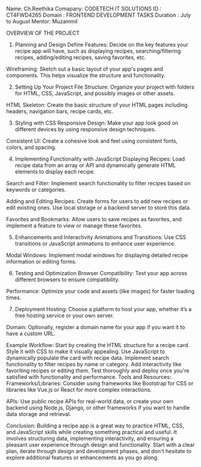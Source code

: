 Name: Ch.Reethika
Comapany: CODETECH IT SOLUTIONS
ID : CT4FWD4265
Domain : FRONTEND DEVELOPMENT TASKS
Duration : July to August
Mentor: Muzammil

OVERVIEW OF THE PROJECT

1. Planning and Design
Define Features: Decide on the key features your recipe app will have, such as displaying recipes, searching/filtering recipes, adding/editing recipes, saving favorites, etc.

Wireframing: Sketch out a basic layout of your app's pages and components. This helps visualize the structure and functionality.

2. Setting Up Your Project
File Structure: Organize your project with folders for HTML, CSS, JavaScript, and possibly images or other assets.

HTML Skeleton: Create the basic structure of your HTML pages including headers, navigation bars, recipe cards, etc.

3. Styling with CSS
Responsive Design: Make your app look good on different devices by using responsive design techniques.

Consistent UI: Create a cohesive look and feel using consistent fonts, colors, and spacing.

4. Implementing Functionality with JavaScript
Displaying Recipes: Load recipe data from an array or API and dynamically generate HTML elements to display each recipe.

Search and Filter: Implement search functionality to filter recipes based on keywords or categories.

Adding and Editing Recipes: Create forms for users to add new recipes or edit existing ones. Use local storage or a backend server to store this data.

Favorites and Bookmarks: Allow users to save recipes as favorites, and implement a feature to view or manage these favorites.

5. Enhancements and Interactivity
Animations and Transitions: Use CSS transitions or JavaScript animations to enhance user experience.

Modal Windows: Implement modal windows for displaying detailed recipe information or editing forms.

6. Testing and Optimization
Browser Compatibility: Test your app across different browsers to ensure compatibility.

Performance: Optimize your code and assets (like images) for faster loading times.

7. Deployment
Hosting: Choose a platform to host your app, whether it’s a free hosting service or your own server.

Domain: Optionally, register a domain name for your app if you want it to have a custom URL.

Example Workflow:
Start by creating the HTML structure for a recipe card.
Style it with CSS to make it visually appealing.
Use JavaScript to dynamically populate the card with recipe data.
Implement search functionality to filter recipes by name or category.
Add interactivity like favoriting recipes or editing them.
Test thoroughly and deploy once you're satisfied with functionality and performance.
Tools and Resources:
Frameworks/Libraries: Consider using frameworks like Bootstrap for CSS or libraries like Vue.js or React for more complex interactions.

APIs: Use public recipe APIs for real-world data, or create your own backend using Node.js, Django, or other frameworks if you want to handle data storage and retrieval.

Conclusion:
Building a recipe app is a great way to practice HTML, CSS, and JavaScript skills while creating something practical and useful. It involves structuring data, implementing interactivity, and ensuring a pleasant user experience through design and functionality. Start with a clear plan, iterate through design and development phases, and don't hesitate to explore additional features or enhancements as you go along.
